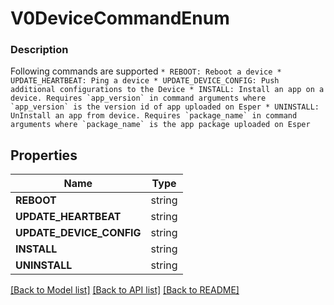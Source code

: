 # V0DeviceCommandEnum


### Description

Following commands are supported  ``` * REBOOT: Reboot a device * UPDATE_HEARTBEAT: Ping a device * UPDATE_DEVICE_CONFIG: Push additional configurations to the Device * INSTALL: Install an app on a device. Requires `app_version` in command arguments where `app_version` is the version id of app uploaded on Esper * UNINSTALL: UnInstall an app from device. Requires `package_name` in command arguments where `package_name` is the app package uploaded on Esper ``` 

## Properties
Name | Type
------------ | -------------
**REBOOT** | string
**UPDATE_HEARTBEAT** | string
**UPDATE_DEVICE_CONFIG** | string
**INSTALL** | string
**UNINSTALL** | string

[[Back to Model list]](../README.md#documentation-for-models) [[Back to API list]](../README.md#documentation-for-api-endpoints) [[Back to README]](../README.md)


